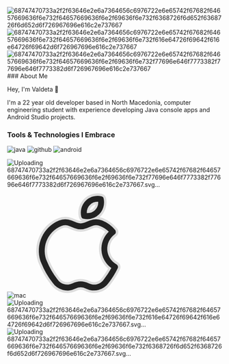 ![68747470733a2f2f63646e2e6a7364656c6976722e6e65742f67682f64657669636f6e732f64657669636f6e2f69636f6e732f6368726f6d652f6368726f6d652d6f726967696e616c2e737667](https://github.com/valdetad/valdetad/assets/112712643/c249c2cd-e153-4c0c-86b3-31ac9147507b)![68747470733a2f2f63646e2e6a7364656c6976722e6e65742f67682f64657669636f6e732f64657669636f6e2f69636f6e732f616e64726f69642f616e64726f69642d6f726967696e616c2e737667](https://github.com/valdetad/valdetad/assets/112712643/b08f4fae-7ee1-44d5-8e2f-acacc77086e4)![68747470733a2f2f63646e2e6a7364656c6976722e6e65742f67682f64657669636f6e732f64657669636f6e2f69636f6e732f77696e646f7773382f77696e646f7773382d6f726967696e616c2e737667](https://github.com/valdetad/valdetad/assets/112712643/92cb784f-36e3-4bed-81ee-a6d727a0b46d)### About Me

Hey, I'm Valdeta 👋

I'm a 22 year old developer based in North Macedonia, computer engineering student with experience developing Java console apps and
Android Studio projects.

### Tools & Technologies I Embrace

![java](https://github.com/valdetad/valdetad/assets/112712643/d61c861c-96e3-4ed8-9fb7-76b685546991)
![github](https://github.com/valdetad/valdetad/assets/112712643/536d7ec0-83a0-4d50-85c4-72ea2c14af38)
![android](https://github.com/valdetad/valdetad/assets/112712643/11e57f21-727a-4dca-a233-1f3bf4446234)



![Uploading 68747470733a2f2f63646e2e6a7364656c6976722e6e65742f67682f64657669636f6e732f64657669636f6e2f6963<svg xmlns="http://www.w3.org/2000/svg" viewBox="0 0 128 128"><path fill="#00ADEF" d="M126 1.637l-67 9.834v49.831l67-.534zM1.647 66.709l.003 42.404 50.791 6.983-.04-49.057zm56.82.68l.094 49.465 67.376 9.509.016-58.863zM1.61 19.297l.047 42.383 50.791-.289-.023-49.016z"/></svg>6f6e732f77696e646f7773382f77696e646f7773382d6f726967696e616c2e737667.svg…]()
![mac](https://github.com/valdetad/valdetad/assets/112712643/a0c2e0a7-2ab1-4723-b38e-00241dd9c8b2)<svg fill="#222222" width="256px" height="256px" viewBox="-2.56 -2.56 37.12 37.12" xmlns="http://www.w3.org/2000/svg"><g id="SVGRepo_bgCarrier" stroke-width="0"></g><g id="SVGRepo_tracerCarrier" stroke-linecap="round" stroke-linejoin="round" stroke="#dddddd" stroke-width="1.6640000000000001"> <path d="M17,7.81a6.25,6.25,0,0,0,1.28.13,5.64,5.64,0,0,0,4-1.64A5.81,5.81,0,0,0,23.81,1,1,1,0,0,0,23,.19,5.81,5.81,0,0,0,17.7,1.7,5.81,5.81,0,0,0,16.19,7,1,1,0,0,0,17,7.81Zm2.14-4.69a3.66,3.66,0,0,1,2.81-1.05,3.66,3.66,0,0,1-1.05,2.81,3.61,3.61,0,0,1-2.81,1A3.68,3.68,0,0,1,19.12,3.12Z"></path> <path d="M28.16,23.28a6,6,0,0,1-.63-10.17,1,1,0,0,0,.41-.68,1,1,0,0,0-.21-.77A11.19,11.19,0,0,0,23.29,8.4a5.59,5.59,0,0,0-4.16,0l-1.79.72a3.62,3.62,0,0,1-2.67,0l-1.8-.72a5.59,5.59,0,0,0-4.16,0A11.08,11.08,0,0,0,2.34,22.12l.35.84a26.81,26.81,0,0,0,3.75,6.5,6.06,6.06,0,0,0,7.75,2.05,4,4,0,0,1,3.62,0,6.06,6.06,0,0,0,7.71-2,27.93,27.93,0,0,0,3.06-4.92A1,1,0,0,0,28.16,23.28ZM23.9,28.35a4.05,4.05,0,0,1-5.19,1.37,6.14,6.14,0,0,0-5.42,0,4.08,4.08,0,0,1-5.23-1.43,25.63,25.63,0,0,1-3.52-6.08l-.32-.78A9.06,9.06,0,0,1,9.46,10.26a3.5,3.5,0,0,1,2.66,0l1.8.72a5.64,5.64,0,0,0,4.16,0l1.8-.72a3.53,3.53,0,0,1,2.67,0,9.18,9.18,0,0,1,3,1.93,8,8,0,0,0,.87,12.34A27.67,27.67,0,0,1,23.9,28.35Z"></path> </g><g id="SVGRepo_iconCarrier"> <path d="M17,7.81a6.25,6.25,0,0,0,1.28.13,5.64,5.64,0,0,0,4-1.64A5.81,5.81,0,0,0,23.81,1,1,1,0,0,0,23,.19,5.81,5.81,0,0,0,17.7,1.7,5.81,5.81,0,0,0,16.19,7,1,1,0,0,0,17,7.81Zm2.14-4.69a3.66,3.66,0,0,1,2.81-1.05,3.66,3.66,0,0,1-1.05,2.81,3.61,3.61,0,0,1-2.81,1A3.68,3.68,0,0,1,19.12,3.12Z"></path> <path d="M28.16,23.28a6,6,0,0,1-.63-10.17,1,1,0,0,0,.41-.68,1,1,0,0,0-.21-.77A11.19,11.19,0,0,0,23.29,8.4a5.59,5.59,0,0,0-4.16,0l-1.79.72a3.62,3.62,0,0,1-2.67,0l-1.8-.72a5.59,5.59,0,0,0-4.16,0A11.08,11.08,0,0,0,2.34,22.12l.35.84a26.81,26.81,0,0,0,3.75,6.5,6.06,6.06,0,0,0,7.75,2.05,4,4,0,0,1,3.62,0,6.06,6.06,0,0,0,7.71-2,27.93,27.93,0,0,0,3.06-4.92A1,1,0,0,0,28.16,23.28ZM23.9,28.35a4.05,4.05,0,0,1-5.19,1.37,6.14,6.14,0,0,0-5.42,0,4.08,4.08,0,0,1-5.23-1.43,25.63,25.63,0,0,1-3.52-6.08l-.32-.78A9.06,9.06,0,0,1,9.46,10.26a3.5,3.5,0,0,1,2.66,0l1.8.72a5.64,5.64,0,0,0,4.16,0l1.8-.72a3.53,3.53,0,0,1,2.67,0,9.18,9.18,0,0,1,3,1.93,8,8,0,0,0,.87,12.34A27.67,27.67,0,0,1,23.9,28.35Z"></path> </g></svg>
![Uploading <svg xmlns="http://www.w3.org/2000/svg" viewBox="0 0 128 128"><path fill="#fff" d="M21.012 91.125c-5.538.003-10.038-4.503-10.039-10.04l-.002-30.739c-.002-5.532 4.497-10.037 10.028-10.038 2.689-.002 5.207 1.041 7.105 2.937s2.942 4.418 2.944 7.099l-.003 30.74a9.924 9.924 0 01-2.931 7.094 9.962 9.962 0 01-7.102 2.947m-.008-48.12c-4.053-.002-7.338 3.291-7.339 7.341l.005 30.736a7.347 7.347 0 007.341 7.348 7.338 7.338 0 007.339-7.347V50.342a7.345 7.345 0 00-7.346-7.337"/><path fill="#fff" d="M99.742 44.527l-2.698-.001-66.119.009-2.699.001-.002-2.699c-.006-11.08 6.03-21.385 15.917-27.473l-3.844-7.017c-.47-.822-.588-1.863-.314-2.815a3.732 3.732 0 011.814-2.239 3.605 3.605 0 011.759-.447c1.362 0 2.609.739 3.267 1.933l4.023 7.329a37.842 37.842 0 0113.099-2.305c4.606-.002 9.023.777 13.204 2.311l4.017-7.341a3.711 3.711 0 013.263-1.932 3.712 3.712 0 011.761.438A3.706 3.706 0 0188 4.524a3.69 3.69 0 01-.318 2.832l-3.842 7.013c9.871 6.101 15.9 16.398 15.899 27.459l.003 2.699zM80.196 15.403l5.123-9.355a1.019 1.019 0 10-1.783-.981l-5.176 9.45c-4.354-1.934-9.229-3.021-14.382-3.016-5.142-.005-10.008 1.078-14.349 3.005l-5.181-9.429a1.009 1.009 0 00-1.379-.405c-.497.266-.68.891-.403 1.379l5.125 9.348c-10.07 5.194-16.874 15.084-16.868 26.439l66.118-.008c.003-11.351-6.789-21.221-16.845-26.427M48.94 29.86a2.772 2.772 0 01.003-5.545 2.78 2.78 0 012.775 2.774 2.775 2.775 0 01-2.778 2.771m30.107-.006a2.767 2.767 0 01-2.772-2.771 2.788 2.788 0 012.773-2.778 2.79 2.79 0 012.767 2.779 2.769 2.769 0 01-2.768 2.77m-27.336 96.305c-5.533-.001-10.036-4.501-10.037-10.038l-.002-13.567-2.638.003a10.453 10.453 0 01-7.448-3.082 10.437 10.437 0 01-3.083-7.452l-.01-47.627v-2.701h2.699l65.623-.01 2.7-.002v2.699l.007 47.633c.001 5.809-4.725 10.536-10.532 10.535l-2.654.002.003 13.562c0 5.534-4.502 10.039-10.033 10.039a9.933 9.933 0 01-7.098-2.937 9.952 9.952 0 01-2.947-7.096v-13.568H61.75v13.565c-.002 5.535-4.503 10.043-10.039 10.042"/><path fill="#fff" d="M31.205 92.022a7.82 7.82 0 007.831 7.837h5.333l.006 16.264c-.001 4.05 3.289 7.341 7.335 7.342a7.342 7.342 0 007.338-7.348l.001-16.259 9.909-.003-.001 16.263c.004 4.051 3.298 7.346 7.343 7.338 4.056.003 7.344-3.292 7.343-7.344l-.005-16.259 5.353-.001c4.319.001 7.832-3.508 7.832-7.837l-.009-47.635-65.621.012.012 47.63zm75.791-.91c-5.536.001-10.039-4.498-10.038-10.036l-.008-30.738c.002-5.537 4.498-10.041 10.031-10.041 5.54-.001 10.046 4.502 10.045 10.038l.003 30.736c.001 5.534-4.498 10.042-10.033 10.041m-.01-48.116c-4.053-.004-7.337 3.287-7.337 7.342l.003 30.737a7.336 7.336 0 007.342 7.34 7.338 7.338 0 007.338-7.343l-.008-30.736a7.335 7.335 0 00-7.338-7.34"/><path fill="#A4C439" d="M21.004 43.005c-4.053-.002-7.338 3.291-7.339 7.341l.005 30.736a7.338 7.338 0 007.342 7.343 7.33 7.33 0 007.338-7.342V50.342a7.345 7.345 0 00-7.346-7.337m59.192-27.602l5.123-9.355a1.023 1.023 0 00-.401-1.388 1.022 1.022 0 00-1.382.407l-5.175 9.453c-4.354-1.938-9.227-3.024-14.383-3.019-5.142-.005-10.013 1.078-14.349 3.005l-5.181-9.429a1.01 1.01 0 00-1.378-.406 1.007 1.007 0 00-.404 1.38l5.125 9.349c-10.07 5.193-16.874 15.083-16.868 26.438l66.118-.008c.003-11.351-6.789-21.221-16.845-26.427M48.94 29.86a2.772 2.772 0 01.003-5.545 2.78 2.78 0 012.775 2.774 2.775 2.775 0 01-2.778 2.771m30.107-.006a2.77 2.77 0 01-2.772-2.771 2.793 2.793 0 012.773-2.778 2.79 2.79 0 012.767 2.779 2.767 2.767 0 01-2.768 2.77M31.193 44.392l.011 47.635a7.822 7.822 0 007.832 7.831l5.333.002.006 16.264c-.001 4.05 3.291 7.342 7.335 7.342 4.056 0 7.342-3.295 7.343-7.347l-.004-16.26 9.909-.003.004 16.263c0 4.047 3.293 7.346 7.338 7.338 4.056.003 7.344-3.292 7.343-7.344l-.005-16.259 5.352-.004a7.835 7.835 0 007.836-7.834l-.009-47.635-65.624.011zm83.134 5.943a7.338 7.338 0 00-7.341-7.339c-4.053-.004-7.337 3.287-7.337 7.342l.006 30.738a7.334 7.334 0 007.339 7.339 7.337 7.337 0 007.338-7.343l-.005-30.737z"/></svg>68747470733a2f2f63646e2e6a7364656c6976722e6e65742f67682f64657669636f6e732f64657669636f6e2f69636f6e732f616e64726f69642f616e64726f69642d6f726967696e616c2e737667.svg…]()
![Uploading <svg xmlns="http://www.w3.org/2000/svg" viewBox="0 0 128 128"><circle fill="#fff" cx="64.149" cy="64.236" r="60.999"/><path fill-opacity=".1" d="M102.966 75.327c0-21.439-17.379-38.819-38.817-38.819s-38.818 17.38-38.818 38.819h11.09c0-15.314 12.415-27.727 27.727-27.727 15.313 0 27.727 12.413 27.727 27.727"/><circle fill-opacity=".1" cx="66.922" cy="71.999" r="21.072"/><linearGradient id="chrome-original-a" gradientUnits="userSpaceOnUse" x1="395.191" y1="484.168" x2="395.191" y2="484.723" gradientTransform="matrix(82 0 0 82 -32341.5 -39660.313)"><stop offset="0" stop-color="#81B4E0"/><stop offset="1" stop-color="#0C5A94"/></linearGradient><circle fill="url(#chrome-original-a)" cx="64.149" cy="64.235" r="22.736"/><linearGradient id="chrome-original-b" gradientUnits="userSpaceOnUse" x1="-608.91" y1="-597.648" x2="-608.91" y2="-547.185" gradientTransform="translate(675 599.775)"><stop offset="0" stop-color="#F06B59"/><stop offset="1" stop-color="#DF2227"/></linearGradient><path fill="url(#chrome-original-b)" d="M119.602 36.508C104.336 5.792 67.06-6.732 36.343 8.534A62.105 62.105 0 0012.578 29.3l24.955 43.253c-4.597-14.606 3.521-30.174 18.127-34.77a27.676 27.676 0 017.935-1.274"/><linearGradient id="chrome-original-c" gradientUnits="userSpaceOnUse" x1="-657.835" y1="-491.393" x2="-632.327" y2="-533.537" gradientTransform="translate(675 599.775)"><stop offset="0" stop-color="#388B41"/><stop offset="1" stop-color="#4CB749"/></linearGradient><path fill="url(#chrome-original-c)" d="M12.578 29.3c-19.1 28.492-11.486 67.071 17.005 86.171a62.133 62.133 0 0029.575 10.319l26.063-44.363c-9.745 11.811-27.22 13.486-39.032 3.74a27.717 27.717 0 01-8.657-12.613"/><linearGradient id="chrome-original-d" gradientUnits="userSpaceOnUse" x1="-572.385" y1="-486.91" x2="-599.557" y2="-552.345" gradientTransform="translate(675 599.775)"><stop offset="0" stop-color="#E4B022"/><stop offset=".3" stop-color="#FCD209"/></linearGradient><path fill="url(#chrome-original-d)" d="M59.158 125.791c34.204 2.585 64.027-23.047 66.613-57.25a62.097 62.097 0 00-6.17-32.031H63.595c15.312.07 27.67 12.541 27.598 27.854a27.725 27.725 0 01-5.972 17.064"/><linearGradient id="chrome-original-e" gradientUnits="userSpaceOnUse" x1="-649.391" y1="-528.885" x2="-649.391" y2="-573.247" gradientTransform="translate(675 599.775)"><stop offset="0" stop-opacity=".15"/><stop offset=".3" stop-opacity=".06"/><stop offset="1" stop-opacity=".03"/></linearGradient><path fill="url(#chrome-original-e)" d="M12.578 29.3l24.955 43.253a27.725 27.725 0 011.107-18.854L13.686 27.636"/><linearGradient id="chrome-original-f" gradientUnits="userSpaceOnUse" x1="-588.158" y1="-514.559" x2="-618.657" y2="-483.505" gradientTransform="translate(675 599.775)"><stop offset="0" stop-opacity=".15"/><stop offset=".3" stop-opacity=".06"/><stop offset="1" stop-opacity=".03"/></linearGradient><path fill="url(#chrome-original-f)" d="M59.158 125.791l26.063-44.363a27.731 27.731 0 01-16.082 9.426l-11.091 34.937"/><linearGradient id="chrome-original-g" gradientUnits="userSpaceOnUse" x1="-588.6" y1="-505.621" x2="-584.163" y2="-549.431" gradientTransform="translate(675 599.775)"><stop offset="0" stop-opacity=".15"/><stop offset=".3" stop-opacity=".06"/><stop offset="1" stop-opacity=".03"/></linearGradient><path fill="url(#chrome-original-g)" d="M119.602 36.508H63.595a27.727 27.727 0 0121.626 10.537l35.491-8.873"/></svg>68747470733a2f2f63646e2e6a7364656c6976722e6e65742f67682f64657669636f6e732f64657669636f6e2f69636f6e732f6368726f6d652f6368726f6d652d6f726967696e616c2e737667.svg…]()






